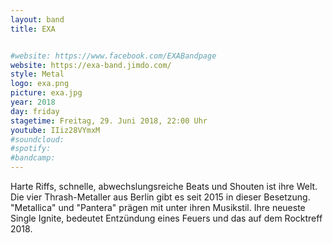 ```yaml
---
layout: band
title: EXA


#website: https://www.facebook.com/EXABandpage
website: https://exa-band.jimdo.com/
style: Metal
logo: exa.png
picture: exa.jpg
year: 2018
day: friday
stagetime: Freitag, 29. Juni 2018, 22:00 Uhr
youtube: IIiz28VYmxM
#soundcloud:
#spotify:
#bandcamp:
---
```


Harte Riffs, schnelle, abwechslungsreiche Beats und Shouten ist ihre Welt. Die
vier Thrash-Metaller aus Berlin gibt es seit 2015 in dieser Besetzung.
"Metallica" und "Pantera" prägen mit unter ihren Musikstil. Ihre neueste
Single Ignite, bedeutet Entzündung eines Feuers und das auf dem Rocktreff
2018.

